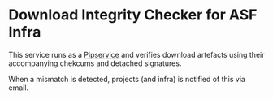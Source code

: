# Download Integrity Checker for ASF Infra

This service runs as a [Pipservice](https://cwiki.apache.org/confluence/display/INFRA/Pipservices) and 
verifies download artefacts using their accompanying chekcums and detached signatures.

When a mismatch is detected, projects (and infra) is notified of this via email.
